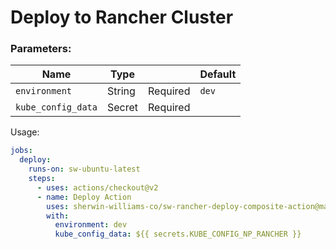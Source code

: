 # Deploy to Rancher Cluster

### Parameters: 
Name | Type |            | Default |
---  | ---  | ---------- | ------- |
`environment`| String | Required | `dev`
`kube_config_data` | Secret | Required

Usage:
```yaml
jobs:
  deploy:
    runs-on: sw-ubuntu-latest
    steps:
      - uses: actions/checkout@v2
      - name: Deploy Action
        uses: sherwin-williams-co/sw-rancher-deploy-composite-action@main
        with:
          environment: dev
          kube_config_data: ${{ secrets.KUBE_CONFIG_NP_RANCHER }}
```
